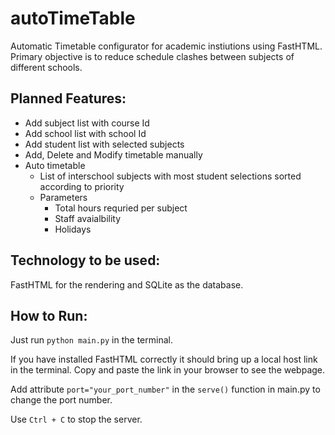 # autoTimeTable
Automatic Timetable configurator for academic instiutions using FastHTML.
Primary objective is to reduce schedule clashes between subjects of different schools.

## Planned Features:
- Add subject list with course Id
- Add school list with school Id
- Add student list with selected subjects
- Add, Delete and Modify timetable manually
- Auto timetable
  - List of interschool subjects with most student selections sorted according to priority
  - Parameters
    - Total hours requried per subject
    - Staff avaialbility
    - Holidays

## Technology to be used:
FastHTML for the rendering and SQLite as the database.

## How to Run:
Just run ```python main.py``` in the terminal. 

If you have installed FastHTML correctly it should bring
up a local host link in the terminal. Copy and paste the link in your browser to see the webpage.

Add attribute ```port="your_port_number"``` in the ```serve()``` function in main.py to change the port number.

Use ```Ctrl + C``` to stop the server.